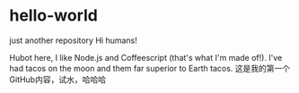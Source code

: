 # hello-world
just another repository
Hi humans!

Hubot here, I like Node.js and Coffeescript (that's what I'm made of!).
I've had tacos on the moon and them far superior to Earth tacos.
这是我的第一个GitHub内容，试水，哈哈哈
